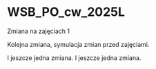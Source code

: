 # WSB_PO_cw_2025L

Zmiana na zajęciach 1

Kolejna zmiana, symulacja zmian przed zajęciami.

I jeszcze jedna zmiana.
I jeszcze jedna zmiana.
